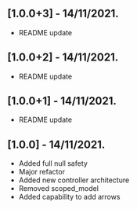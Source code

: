 ## [1.0.0+3] - 14/11/2021.

* README update

## [1.0.0+2] - 14/11/2021.

* README update

## [1.0.0+1] - 14/11/2021.

* README update

## [1.0.0] - 14/11/2021.

* Added full null safety
* Major refactor
* Added new controller architecture
* Removed scoped_model
* Added capability to add arrows